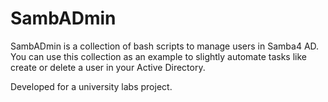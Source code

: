 SambADmin
=============
SambADmin is a collection of bash scripts to manage users in Samba4 AD. You can use this collection as an example to slightly automate tasks like create or delete a user in your Active Directory.

Developed for a university labs project.
